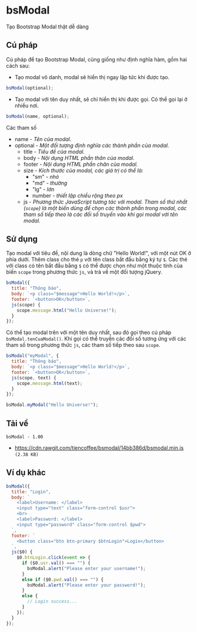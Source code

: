 # bsModal
Tạo Bootstrap Modal thật dễ dàng

## Cú pháp
Cú pháp để tạo Bootstrap Modal, cũng giống như định nghĩa hàm, gồm hai cách sau:
- Tạo modal vô danh, modal sẽ hiển thị ngay lập tức khi được tạo.
```js
bsModal(optional);
```
- Tạo modal với tên duy nhất, sẽ chỉ hiển thị khi được gọi. Có thể gọi lại ở nhiều nơi.
```js
bsModal(name, optional);
```
Các tham số
- name - *Tên của modal.*
- optional - *Một đối tượng định nghĩa các thành phần của modal.*
  - title - *Tiêu đề của modal.*
  - body - *Nội dụng HTML phần thân của modal.*
  - footer - *Nội dung HTML phần chân của modal.*
  - size - *Kích thước của modal, các giá trị có thể là:*
    - "sm" - *nhỏ*
    - "md" - *thường*
    - "lg" - *lớn*
    - number - *thiết lập chiều rộng theo px*
  - js - *Phương thức JavaScript tương tác với modal. Tham số thứ nhất (`scope`) là một biến dùng để chọn các thành phần trong modal, các tham số tiếp theo là các đối số truyền vào khi gọi modal với tên modal.*

## Sử dụng
Tạo modal với tiêu đề, nội dung là dòng chữ "Hello World!", với một nút OK ở phía dưới. Thêm class cho thẻ `p` với tên class bắt đầu bằng ký tự `$`. Các thẻ với class có tên bắt đầu bằng `$` có thể được chọn như một thuộc tính của biến `scope` trong phương thức `js`, và trả về một đối tượng jQuery.
```js
bsModal({
  title: "Thông báo",
  body: `<p class="$message">Hello World!</p>`,
  footer: `<button>OK</button>`,
  js(scope) {
    scope.message.html("Hello Universe!");
  }
});
```
Có thể tạo modal trên với một tên duy nhất, sau đó gọi theo cú pháp `bsModal.tenCuaModal()`. Khi gọi có thể truyền các đối số tương ứng với các tham số trong phương thức `js`, các tham số tiếp theo sau `scope`.
```js
bsModal("myModal", {
  title: "Thông báo",
  body: `<p class="$message">Hello World!</p>`,
  footer: `<button>OK</button>`,
  js(scope, text) {
    scope.message.html(text);
  }
});

bsModal.myModal("Hello Universe!");
```

## Tải về
`bsModal - 1.00`
- https://cdn.rawgit.com/tiencoffee/bsmodal/14bb386d/bsmodal.min.js `(2.38 KB)`

## Ví dụ khác
```js
bsModal({
  title: "Login",
  body: `
    <label>Username: </label>
    <input type="text" class="form-control $usr">
    <br>
    <label>Password: </label>
    <input type="password" class="form-control $pwd">
  `,
  footer: `
    <button class="btn btn-primary $btnLogin">Login</button>
  `,
  js($0) {
    $0.btnLogin.click(event => {
      if ($0.usr.val() === "") {
        bsModal.alert("Please enter your username!");
      }
      else if ($0.pwd.val() === "") {
        bsModal.alert("Please enter your password!");
      }
      else {
        // Login success...
      }
    });
  }
});
```
